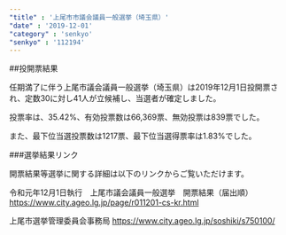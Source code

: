 ```yaml
---
"title" : '上尾市市議会議員一般選挙（埼玉県）'
"date" : '2019-12-01'
"category" : 'senkyo'
"senkyo" : '112194'
---
```


##投開票結果

任期満了に伴う上尾市議会議員一般選挙（埼玉県）は2019年12月1日投開票され、定数30に対し41人が立候補し、当選者が確定しました。

投票率は、35.42%、有効投票数は66,369票、無効投票は839票でした。

また、最下位当選投票数は1217票、最下位当選得票率は1.83%でした。


###選挙結果リンク

開票結果等選挙に関する詳細は以下のリンクからご覧いただけます。


令和元年12月1日執行　上尾市議会議員一般選挙　開票結果（届出順）
https://www.city.ageo.lg.jp/page/r011201-cs-kr.html 


上尾市選挙管理委員会事務局
https://www.city.ageo.lg.jp/soshiki/s750100/ 
